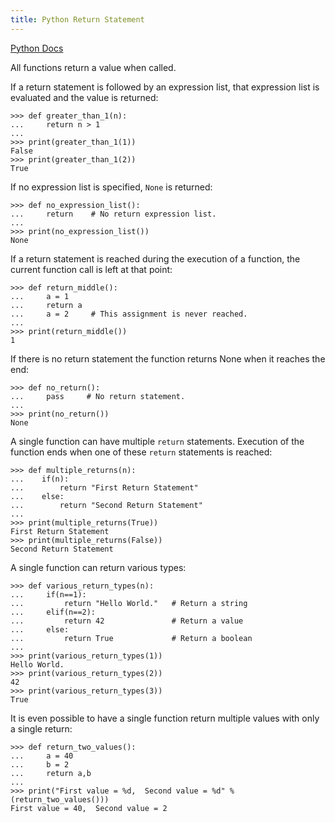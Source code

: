 ```yaml
---
title: Python Return Statement
---
```

[Python Docs](https://docs.python.org/3/reference/simple_stmts.html#the-return-statement)

All functions return a value when called.

If a return statement is followed by an expression list, that expression list is evaluated and the value is returned:

    >>> def greater_than_1(n):
    ...     return n > 1
    ...
    >>> print(greater_than_1(1))
    False
    >>> print(greater_than_1(2))
    True

If no expression list is specified, `None` is returned:

    >>> def no_expression_list():
    ...     return    # No return expression list.
    ...
    >>> print(no_expression_list())
    None

If a return statement is reached during the execution of a function, the current function call is left at that point:

    >>> def return_middle():
    ...     a = 1
    ...     return a
    ...     a = 2     # This assignment is never reached.
    ...
    >>> print(return_middle())
    1

If there is no return statement the function returns None when it reaches the end:

    >>> def no_return():
    ...     pass     # No return statement.
    ...
    >>> print(no_return())
    None
    
A single function can have multiple `return` statements.  Execution of the function ends when one of these `return` statements is reached:

    >>> def multiple_returns(n):
    ...    if(n):
    ...        return "First Return Statement"
    ...    else:
    ...        return "Second Return Statement"
    ...
    >>> print(multiple_returns(True))
    First Return Statement
    >>> print(multiple_returns(False))
    Second Return Statement
    
A single function can return various types:

    >>> def various_return_types(n):
    ...     if(n==1):
    ...         return "Hello World."   # Return a string
    ...     elif(n==2):
    ...         return 42               # Return a value
    ...     else:
    ...         return True             # Return a boolean
    ... 
    >>> print(various_return_types(1))
    Hello World.
    >>> print(various_return_types(2))
    42
    >>> print(various_return_types(3))
    True

It is even possible to have a single function return multiple values with only a single return:

    >>> def return_two_values():
    ...     a = 40
    ...     b = 2
    ...     return a,b
    ...
    >>> print("First value = %d,  Second value = %d" %(return_two_values()))
    First value = 40,  Second value = 2

